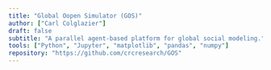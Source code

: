```yaml
---
title: "Global Oopen Simulator (GOS)"
author: ["Carl Colglazier"]
draft: false
subtitle: "A parallel agent-based platform for global social modeling."
tools: ["Python", "Jupyter", "matplotlib", "pandas", "numpy"]
repository: "https://github.com/crcresearch/GOS"
---
```

